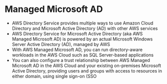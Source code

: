 
# Managed Microsoft AD
- AWS Directory Service provides multiple ways to use Amazon Cloud Directory and Microsoft Active Directory (AD) with 
  other AWS services 
- AWS Directory Service for Microsoft Active Directory (aka AWS Managed Microsoft AD) is powered by an actual Microsoft 
  Windows Server Active Directory (AD), managed by AWS
- With AWS Managed Microsoft AD, you can run directory-aware workloads in the AWS Cloud such as SQL Server-based 
  applications
- You can also configure a trust relationship between AWS Managed Microsoft AD in the AWS Cloud and your existing 
  on-premises Microsoft Active Directory, providing users and groups with access to resources in either domain, using 
  single sign-on (SSO